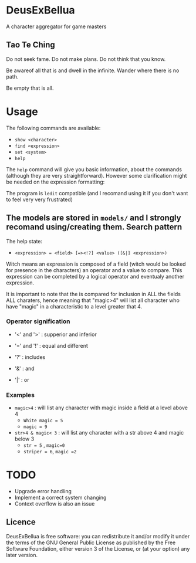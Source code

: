 DeusExBellua
============

A character aggregator for game masters

Tao Te Ching
------------

Do not seek fame. Do not make plans. Do not think that you know.

Be awareof all that is and dwell in the infinite. Wander where there is no path.

Be empty that is all.

Usage
===========
The following commands are available:

+ `show <character>`
+ `find <expression>`
+ `set <system>`
+ `help`

The `help` command will give you basic information, about the commands (although they are very straightforward).
However some clarification might be needed on the expression formatting:

The program is `ledit` compatible (and I recomand using it if you don't want to feel very very frustrated)

The models are stored in `models/` and I strongly recomand using/creating them.
Search pattern
-----------
The help state:

+ `<expression> = <field> [=><!?] <value> ([&|] <expression>)`

Witch means an expression is composed of a field (witch would be looked for presence in the characters) an operator and a value to compare. This expression can be completed by a logical operator and eventualy another expression.

It is important to note that the <field> is compared for inclusion in ALL the fields ALL charaters, 
hence meaning that "magic>4" will list all character who have "magic" in a characteristic  to a level greater that 4.

### Operator signification
+ '<' and '>' : supperior and inferior
+ '=' and '!' : equal and different
+ '?' : includes

+ '&' : and
+ '|' : or

### Examples
+ `magic>4` : will list any character with magic inside a field at a level above 4
	+ `White magic = 5`
	+ `magic = 9`
+ `str>4 & magic< 3` : will list any character with a str above 4 and magic below 3
	+ `str = 5` , `magic=0`
	+ `striper = 6`, `magic =2`

TODO
===========
+ Upgrade error handling
+ Implement a correct system changing
+ Context overflow is also an issue

Licence
-----------
DeusExBellua is free software: you can redistribute it and/or modify
it under the terms of the GNU General Public License as published by
the Free Software Foundation, either version 3 of the License, or
(at your option) any later version.
